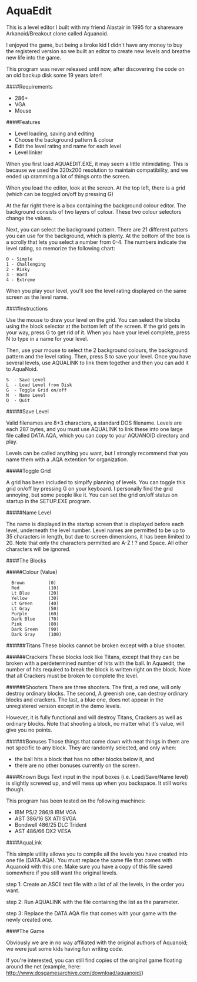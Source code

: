 # AquaEdit

This is a level editor I built with my friend Alastair in 1995 for a shareware Arkanoid/Breakout clone called Aquanoid.

I enjoyed the game, but being a broke kid I didn't have any money to buy the registered version so we built an editor to create new levels and breathe new life into the game.

This program was never released until now, after discovering the code on an old backup disk some 19 years later!


####Requirements

- 286+
- VGA
- Mouse


####Features

* Level loading, saving and editing
* Choose the background pattern & colour
* Edit the level rating and name for each level
* Level linker

When you first load AQUAEDIT.EXE, it may seem a little intimidating. This is because we used the 320x200 resolution to maintain compatibility, and we ended up cramming a lot of things onto the screen.

When you load the editor, look at the screen. At the top left, there is a grid (which can be toggled on/off by pressing G)

At the far right there is a box containing the background colour editor. The background consists of two layers of colour. These two colour selectors change the values.

Next, you can select the background pattern. There are 21 different patters you can use for the background, which is plenty. At the bottom of the box is a scrolly that lets you select a number from 0-4. The numbers indicate the level rating, so memorize the following chart:

```
0 - Simple
1 - Challenging
2 - Risky 
3 - Hard
4 - Extreme
```

When you play your level, you'll see the level rating displayed on the same screen as the level name.


####Instructions

Use the mouse to draw your level on the grid. You can select the blocks using the block selector at the bottom left of the screen. If the grid gets in your way, press G to get rid of it. When you have your level complete, press N to type in a name for your level.

Then, use your mouse to select the 2 background colours, the background pattern and the level rating. Then, press S to save your level. Once you have several levels, use AQUALINK to link them together and then you can add it to AquaNoid.

```
S  - Save Level
L  - Load Level from Disk
G  - Toggle Grid on/off
N  - Name Level
Q  - Quit
```

#####Save Level

Valid filenames are 8+3 characters, a standard DOS filename. Levels are each 287 bytes, and you must use AQUALINK to link these into one large file called DATA.AQA, which you can copy to your AQUANOID directory and play.

Levels can be called anything you want, but I strongly recommend that you name them with a .AQA extention for organization.


#####Toggle Grid

A grid has been included to simplfy planning of levels. You can toggle this grid on/off by pressing G on your keyboard. I personally find the grid annoying, but some people like it. You can set the grid on/off status on startup in the SETUP.EXE program.


#####Name Level

The name is displayed in the startup screen that is displayed before each level, underneath the level number. Level names are permitted to be up to 35 characters in length, but due to screen dimensions, it has been limited to 20. Note that only the characters permitted are A-Z ! ? and Space. All other characters will be ignored.


####The Blocks


#####Colour (Value)
```
  Brown         (0)
  Red           (10)
  Lt Blue       (20)
  Yellow        (30)
  Lt Green      (40)
  Lt Gray       (50)
  Purple        (60)
  Dark Blue     (70)
  Pink          (80)
  Dark Green    (90)
  Dark Gray     (100)
```

######Titans
These blocks cannot be broken except with a blue shooter.

######Crackers
These blocks look like Titans, except that they can be broken with a perdetermined number of hits with the ball. In Aquaedit, the number of hits required to break the block is written right on the block. Note that all Crackers must be broken to complete the level.

######Shooters
There are three shooters. The first, a red one, will only destroy ordinary blocks. The second, A greenish one, can destroy ordinary blocks and crackers. The last, a blue one, does not appear in the unregistered version except in the demo levels.

However, it is fully functional and will destroy Titans, Crackers as well as ordinary blocks. Note that shooting a block, no matter what it's value, will give you no points.

######Bonuses
Those things that come down with neat things in them are not specific to any block. They are randomly selected, and only when:

- the ball hits a block that has no other blocks below it, and
- there are no other bonuses currently on the screen.


####Known Bugs
Text input in the input boxes (i.e. Load/Save/Name level) is slightly screwed up, and will mess up when you backspace. It still works though.


This program has been tested on the following machines:

- IBM PS/2 286/8        IBM VGA
- AST      386/16 SX    ATI SVGA
- Bondwell 486/25 DLC   Trident
- AST      486/66 DX2   VESA



####AquaLink

This simple utility allows you to compile all the levels you have created into one file (DATA.AQA). You must replace the same file that comes with Aquanoid with this one. Make sure you have a copy of this file saved somewhere if you still want the original levels.

step 1: Create an ASCII text file with a list of all the levels, in the order you want.

step 2: Run AQUALINK with the file containing the list as the parameter.

step 3: Replace the DATA.AQA file that comes with your game with the newly created one.


####The Game

Obviously we are in no way affiliated with the original authors of Aquanoid; we were just some kids having fun writing code.

If you're interested, you can still find copies of the original game floating around the net (example, here: http://www.dosgamesarchive.com/download/aquanoid/)

